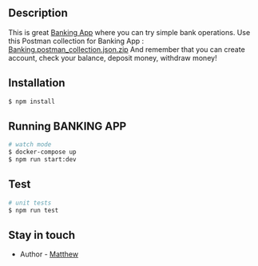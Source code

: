 ## Description

This is great [Banking App](https://github.com/mathems/banking)  where you can try simple bank operations.
Use this Postman collection for Banking App : [Banking.postman_collection.json.zip](https://github.com/mathems/banking/files/10204706/Banking.postman_collection.json.zip)
And remember that you can create account, check your balance, deposit money, withdraw money!
## Installation

```bash
$ npm install
```

## Running BANKING APP

```bash
# watch mode
$ docker-compose up
$ npm run start:dev
```

## Test

```bash
# unit tests
$ npm run test
```

## Stay in touch

- Author - [Matthew](https://www.linkedin.com/in/mattmoiseienko/)

